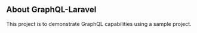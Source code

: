 ## About GraphQL-Laravel

This project is to demonstrate GraphQL capabilities using a sample project.
